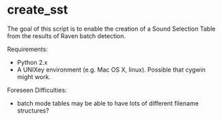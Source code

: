 create_sst
========

The goal of this script is to enable the creation of a Sound Selection Table from the results of Raven batch detection.

Requirements:
* Python 2.x
* A UNIXey environment (e.g. Mac OS X, linux). Possible that cygwin might work.

Foreseen Difficulties:
* batch mode tables may be able to have lots of different filename structures?
